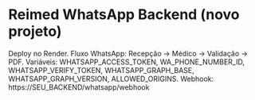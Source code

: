 # Reimed WhatsApp Backend (novo projeto)
Deploy no Render. Fluxo WhatsApp: Recepção → Médico → Validação → PDF.
Variáveis: WHATSAPP_ACCESS_TOKEN, WA_PHONE_NUMBER_ID, WHATSAPP_VERIFY_TOKEN, WHATSAPP_GRAPH_BASE, WHATSAPP_GRAPH_VERSION, ALLOWED_ORIGINS.
Webhook: https://SEU_BACKEND/whatsapp/webhook
